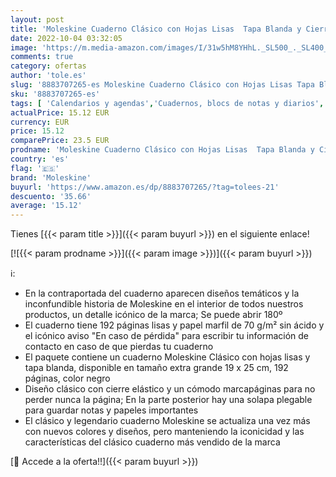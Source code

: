 ```yaml
---
layout: post
title: 'Moleskine Cuaderno Clásico con Hojas Lisas  Tapa Blanda y Cierre Elástico  Color Negro  Tamaño Extra Grande 19 x 25 cm  192 Hojas'
date: 2022-10-04 03:32:05
image: 'https://m.media-amazon.com/images/I/31w5hM8YHhL._SL500_._SL400_.jpg'
comments: true
category: ofertas
author: 'tole.es'
slug: '8883707265-es Moleskine Cuaderno Clásico con Hojas Lisas Tapa Blanda y...'
sku: '8883707265-es'
tags: [ 'Calendarios y agendas','Cuadernos, blocs de notas y diarios','Diarios','Hogar, manualidades y estilos de vida','Libros','Oficina y papelería','Productos de papel para oficina','moleskine','🇪🇸', ]
actualPrice: 15.12 EUR
currency: EUR
price: 15.12
comparePrice: 23.5 EUR
prodname: 'Moleskine Cuaderno Clásico con Hojas Lisas  Tapa Blanda y Cierre Elástico  Color Negro  Tamaño Extra Grande 19 x 25 cm  192 Hojas'
country: 'es'
flag: '🇪🇸'
brand: 'Moleskine'
buyurl: 'https://www.amazon.es/dp/8883707265/?tag=tolees-21'
descuento: '35.66'
average: '15.12'
---
```


Tienes [{{< param title >}}]({{< param buyurl >}}) en el siguiente enlace!

[![{{< param prodname >}}]({{< param image >}})]({{< param buyurl >}})

ℹ️:

- En la contraportada del cuaderno aparecen diseños temáticos y la inconfundible historia de Moleskine en el interior de todos nuestros productos, un detalle icónico de la marca; Se puede abrir 180º
- El cuaderno tiene 192 páginas lisas y papel marfil de 70 g/m² sin ácido y el icónico aviso "En caso de pérdida" para escribir tu información de contacto en caso de que pierdas tu cuaderno
- El paquete contiene un cuaderno Moleskine Clásico con hojas lisas y tapa blanda, disponible en tamaño extra grande 19 x 25 cm, 192 páginas, color negro
- Diseño clásico con cierre elástico y un cómodo marcapáginas para no perder nunca la página; En la parte posterior hay una solapa plegable para guardar notas y papeles importantes
- El clásico y legendario cuaderno Moleskine se actualiza una vez más con nuevos colores y diseños, pero manteniendo la iconicidad y las características del clásico cuaderno más vendido de la marca

[🛒 Accede a la oferta!!]({{< param buyurl >}})
